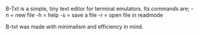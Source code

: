 B-Txt is a simple, tiny text editor for terminal emulators.
Its commands are;
-n = new file
-h = help
-s = save a file
-r = open file in readmode

B-txt was made with minimalism and efficiency in mind.
